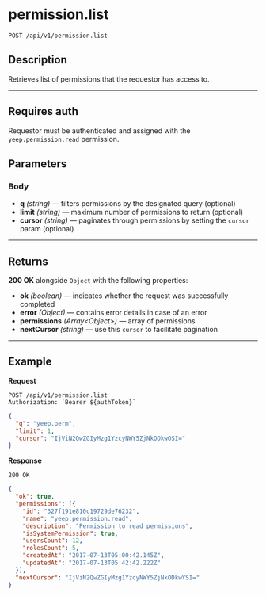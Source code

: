 # permission.list

`POST /api/v1/permission.list`

## Description

Retrieves list of permissions that the requestor has access to.

***

## Requires auth

Requestor must be authenticated and assigned with the `yeep.permission.read` permission.

## Parameters

### Body

- **q** _(string)_ — filters permissions by the designated query (optional)
- **limit** _(string)_ — maximum number of permissions to return (optional)
- **cursor** _(string)_ — paginates through permissions by setting the `cursor` param (optional)

***

## Returns

**200 OK** alongside `Object` with the following properties:

- **ok** _(boolean)_ — indicates whether the request was successfully completed
- **error** _(Object)_ — contains error details in case of an error
- **permissions** _(Array\<Object>)_ — array of permissions
- **nextCursor** _(string)_ — use this `cursor` to facilitate pagination

***

## Example

**Request**

```
POST /api/v1/permission.list
Authorization: `Bearer ${authToken}`
```

``` json
{
  "q": "yeep.perm",
  "limit": 1,
  "cursor": "IjViN2QwZGIyMzg1YzcyNWY5ZjNkODkwOSI="
}
```

**Response**

`200 OK`

``` json
{
  "ok": true,
  "permissions": [{
    "id": "327f191e810c19729de76232",
    "name": "yeep.permission.read",
    "description": "Permission to read permissions",
    "isSystemPermission": true,
    "usersCount": 12,
    "rolesCount": 5,
    "createdAt": "2017-07-13T05:00:42.145Z",
    "updatedAt": "2017-07-13T05:42:42.222Z"
  }],
  "nextCursor": "IjViN2QwZGIyMzg1YzcyNWY5ZjNkODkwYSI="
}
```
